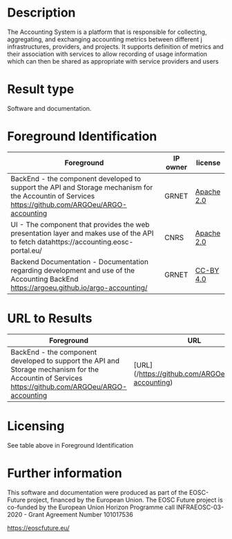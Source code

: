 # Description

The Accounting System is a platform that is responsible for collecting, aggregating, and exchanging accounting metrics between different j infrastructures, providers, and projects. It supports definition of metrics and their association with services to allow recording of usage information which can then be shared as appropriate with service providers and users

# Result type

Software and documentation.

# Foreground Identification

| Foreground | IP owner | license|
|------------|----------|--------|
|BackEnd - the component developed to support the API and Storage mechanism for the Accountin of Services https://github.com/ARGOeu/ARGO-accounting|GRNET|[Apache 2.0](https://www.apache.org/licenses/LICENSE-2.0)|
|UI - The component that provides the web presentation layer and makes use of the API to fetch datahttps://accounting.eosc-portal.eu/ |CNRS |[Apache 2.0](https://www.apache.org/licenses/LICENSE-2.0)|
|Backend Documentation - Documentation regarding development and use of the Accounting BackEnd https://argoeu.github.io/argo-accounting/|GRNET|[CC-BY 4.0](https://creativecommons.org/licenses/by/4.0/deed.es)|


# URL to Results

| Foreground | URL|
|------------|----------|
|BackEnd - the component developed to support the API and Storage mechanism for the Accountin of Services https://github.com/ARGOeu/ARGO-accounting| [URL] (/https://github.com/ARGOeu/ARGO-accounting)|

# Licensing
See table above in Foreground Identification

# Further information
This software and documentation were produced as part of the EOSC-Future project, financed by the European Union.
The EOSC Future project is co-funded by the European Union Horizon Programme call INFRAEOSC-03-2020 - Grant Agreement Number 101017536

https://eoscfuture.eu/



